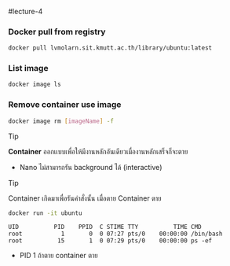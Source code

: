 #lecture-4 

### Docker pull from registry
```bash
docker pull lvmolarn.sit.kmutt.ac.th/library/ubuntu:latest
```

### List image
```bash
docker image ls
```

### Remove container use image
```bash
docker image rm [imageName] -f
```

>[!tip]
> **Container** ออกเเบบเพื่อให้มีงานหลักอันเดียวเมื่องานหลักเสร็จก็จะตาย

- Nano ไม่สามารถรัน background ได้ (interactive)

>[!tip]
>Container เกิดมาเพื่อรันคําสั่งนั้น เมื่อตาย Container ตาย


```bash
docker run -it ubuntu
```

```
UID          PID    PPID  C STIME TTY          TIME CMD
root           1       0  0 07:27 pts/0    00:00:00 /bin/bash
root          15       1  0 07:29 pts/0    00:00:00 ps -ef
```
- PID 1 ถ้าตาย container ตาย